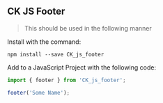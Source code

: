 ## CK JS Footer

> This should be used in the following manner

Install with the command:

```
npm install --save CK_js_footer
```

Add to a JavaScript Project with the following code:

```javascript
import { footer } from 'CK_js_footer';

footer('Some Name');
```